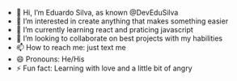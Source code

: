 - 👋 Hi, I’m Eduardo Silva, as known @DevEduSilva
- 👀 I’m interested in create anything that makes something easier
- 🌱 I’m currently learning react and praticing javascript
- 💞️ I’m looking to collaborate on best projects with my habilities  
- 📫 How to reach me: just text me
- 😄 Pronouns: He/His
- ⚡ Fun fact: Learning with love and a little bit of angry

<!---
DevEduSilva/DevEduSilva is a ✨ special ✨ repository because its `README.md` (this file) appears on your GitHub profile.
You can click the Preview link to take a look at your changes.
--->
